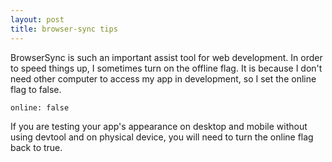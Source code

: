 ```yaml
---
layout: post 
title: browser-sync tips
---
```

BrowserSync is such an important assist tool for web development. In order to speed things up, I sometimes turn on the offline flag. It is because I don't need other computer to access my app in development, so I set the online flag to false.

```
online: false
```

If you are testing your app's appearance on desktop and mobile without using devtool and on physical device, you will need to turn the online flag back to true. 
